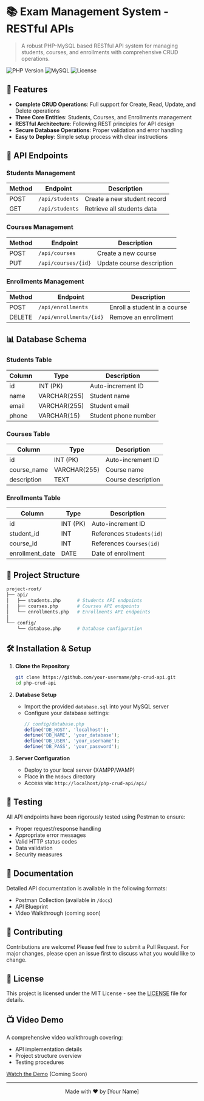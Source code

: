 # 📚 Exam Management System - RESTful APIs

> A robust PHP-MySQL based RESTful API system for managing students, courses, and enrollments with comprehensive CRUD operations.

![PHP Version](https://img.shields.io/badge/PHP-7.4+-777BB4?style=flat-square&logo=php)
![MySQL](https://img.shields.io/badge/MySQL-8.0+-4479A1?style=flat-square&logo=mysql&logoColor=white)
![License](https://img.shields.io/badge/License-MIT-green.svg)

## 🌟 Features

- **Complete CRUD Operations**: Full support for Create, Read, Update, and Delete operations
- **Three Core Entities**: Students, Courses, and Enrollments management
- **RESTful Architecture**: Following REST principles for API design
- **Secure Database Operations**: Proper validation and error handling
- **Easy to Deploy**: Simple setup process with clear instructions

## 🚀 API Endpoints

### Students Management
| Method | Endpoint | Description |
|--------|----------|-------------|
| POST | `/api/students` | Create a new student record |
| GET | `/api/students` | Retrieve all students data |

### Courses Management
| Method | Endpoint | Description |
|--------|----------|-------------|
| POST | `/api/courses` | Create a new course |
| PUT | `/api/courses/{id}` | Update course description |

### Enrollments Management
| Method | Endpoint | Description |
|--------|----------|-------------|
| POST | `/api/enrollments` | Enroll a student in a course |
| DELETE | `/api/enrollments/{id}` | Remove an enrollment |

## 📊 Database Schema

### Students Table
| Column | Type | Description |
|--------|------|-------------|
| id | INT (PK) | Auto-increment ID |
| name | VARCHAR(255) | Student name |
| email | VARCHAR(255) | Student email |
| phone | VARCHAR(15) | Student phone number |

### Courses Table
| Column | Type | Description |
|--------|------|-------------|
| id | INT (PK) | Auto-increment ID |
| course_name | VARCHAR(255) | Course name |
| description | TEXT | Course description |

### Enrollments Table
| Column | Type | Description |
|--------|------|-------------|
| id | INT (PK) | Auto-increment ID |
| student_id | INT | References `Students(id)` |
| course_id | INT | References `Courses(id)` |
| enrollment_date | DATE | Date of enrollment |

## 📁 Project Structure

```bash
project-root/
├── api/
│   ├── students.php      # Students API endpoints
│   ├── courses.php       # Courses API endpoints
│   └── enrollments.php   # Enrollments API endpoints
│
└── config/
    └── database.php      # Database configuration
```

## 🛠️ Installation & Setup

1. **Clone the Repository**
   ```bash
   git clone https://github.com/your-username/php-crud-api.git
   cd php-crud-api
   ```

2. **Database Setup**
   - Import the provided `database.sql` into your MySQL server
   - Configure your database settings:
     ```php
     // config/database.php
     define('DB_HOST', 'localhost');
     define('DB_NAME', 'your_database');
     define('DB_USER', 'your_username');
     define('DB_PASS', 'your_password');
     ```

3. **Server Configuration**
   - Deploy to your local server (XAMPP/WAMP)
   - Place in the `htdocs` directory
   - Access via: `http://localhost/php-crud-api/api/`

## 🧪 Testing

All API endpoints have been rigorously tested using Postman to ensure:
- Proper request/response handling
- Appropriate error messages
- Valid HTTP status codes
- Data validation
- Security measures

## 📘 Documentation

Detailed API documentation is available in the following formats:
- Postman Collection (available in `/docs`)
- API Blueprint
- Video Walkthrough (coming soon)

## 🤝 Contributing

Contributions are welcome! Please feel free to submit a Pull Request. For major changes, please open an issue first to discuss what you would like to change.

## 📝 License

This project is licensed under the MIT License - see the [LICENSE](LICENSE) file for details.

## 📺 Video Demo

A comprehensive video walkthrough covering:
- API implementation details
- Project structure overview
- Testing procedures

[Watch the Demo](#) (Coming Soon)

---

<div align="center">
Made with ❤️ by [Your Name]
</div>
